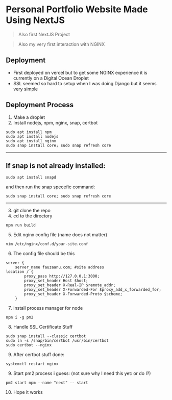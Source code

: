 # Personal Portfolio Website Made Using NextJS

> Also first NextJS Project

> Also my very first interaction with NGINX

## Deployment

- First deployed on vercel but to get some NGINX experience it is currently on a Digital Ocean Droplet
- SSL seemed so hard to setup when I was doing Django but it seems very simple

## Deployment Process

1. Make a droplet
2. Install nodejs, npm, nginx, snap, certbot

```
sudo apt install npm
sudo apt install nodejs
sudo apt install nginx
sudo snap install core; sudo snap refresh core
```

---

## If snap is not already installed:

```
sudo apt install snapd
```

and then run the snap specefic command:

```
sudo snap install core; sudo snap refresh core
```

---

3. git clone the repo
4. cd to the directory

```
npm run build
```

5. Edit nginx config file (name does not matter)

```
vim /etc/nginx/conf.d/your-site.conf
```

6. The config file should be this

```config
server {
    server_name fauzaanu.com; #site address
location / {
        proxy_pass http://127.0.0.1:3000;
        proxy_set_header Host $host;
        proxy_set_header X-Real-IP $remote_addr;
        proxy_set_header X-Forwarded-For $proxy_add_x_forwarded_for;
        proxy_set_header X-Forwarded-Proto $scheme;
    }
```

7. install process manager for node

```
npm i -g pm2
```

8. Handle SSL Certificate Stuff

```
sudo snap install --classic certbot
sudo ln -s /snap/bin/certbot /usr/bin/certbot
sudo certbot --nginx
```

9. After certbot stuff done:

```
systemctl restart nginx
```

9. Start pm2 process i guess: (not sure why I need this yet: or do I?)

```
pm2 start npm --name "next" -- start
```

10. Hope it works
